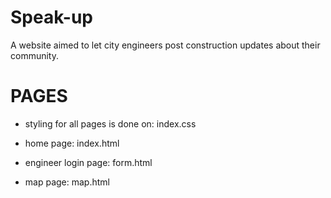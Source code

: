 # Speak-up
A website aimed to let city engineers post construction updates about their community.



# PAGES
- styling for all pages is done on: index.css

- home page: index.html

- engineer login page: form.html

- map page: map.html